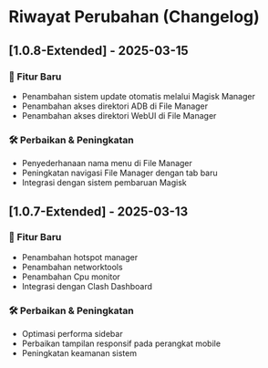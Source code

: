 # Riwayat Perubahan (Changelog)

## [1.0.8-Extended] - 2025-03-15

### 🚀 Fitur Baru
- Penambahan sistem update otomatis melalui Magisk Manager
- Penambahan akses direktori ADB di File Manager
- Penambahan akses direktori WebUI di File Manager

### 🛠️ Perbaikan & Peningkatan
- Penyederhanaan nama menu di File Manager
- Peningkatan navigasi File Manager dengan tab baru
- Integrasi dengan sistem pembaruan Magisk

## [1.0.7-Extended] - 2025-03-13

### 🚀 Fitur Baru
- Penambahan hotspot manager
- Penambahan networktools  
- Penambahan Cpu monitor
- Integrasi dengan Clash Dashboard

### 🛠️ Perbaikan & Peningkatan
- Optimasi performa sidebar
- Perbaikan tampilan responsif pada perangkat mobile
- Peningkatan keamanan sistem

